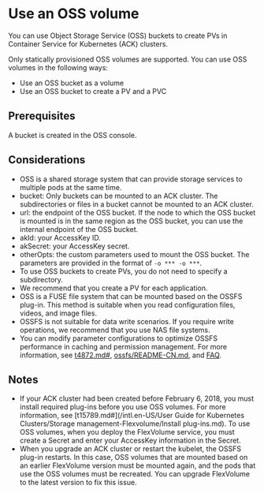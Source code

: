 # Use an OSS volume

You can use Object Storage Service \(OSS\) buckets to create PVs in Container Service for Kubernetes \(ACK\) clusters.

Only statically provisioned OSS volumes are supported. You can use OSS volumes in the following ways:

-   Use an OSS bucket as a volume
-   Use an OSS bucket to create a PV and a PVC

## Prerequisites

A bucket is created in the OSS console.

## Considerations

-   OSS is a shared storage system that can provide storage services to multiple pods at the same time.
-   bucket: Only buckets can be mounted to an ACK cluster. The subdirectories or files in a bucket cannot be mounted to an ACK cluster.
-   url: the endpoint of the OSS bucket. If the node to which the OSS bucket is mounted is in the same region as the OSS bucket, you can use the internal endpoint of the OSS bucket.
-   akId: your AccessKey ID.
-   akSecret: your AccessKey secret.
-   otherOpts: the custom parameters used to mount the OSS bucket. The parameters are provided in the format of `-o *** -o ***`.
-   To use OSS buckets to create PVs, you do not need to specify a subdirectory.
-   We recommend that you create a PV for each application.
-   OSS is a FUSE file system that can be mounted based on the OSSFS plug-in. This method is suitable when you read configuration files, videos, and image files.
-   OSSFS is not suitable for data write scenarios. If you require write operations, we recommend that you use NAS file systems.
-   You can modify parameter configurations to optimize OSSFS performance in caching and permission management. For more information, see [t4872.md\#](/intl.en-US/Tools/ossfs/FAQ.md), [ossfs/README-CN.md](https://github.com/aliyun/ossfs/blob/master/README-CN.md), and [FAQ](https://github.com/aliyun/ossfs/wiki/FAQ).

## Notes

-   If your ACK cluster had been created before February 6, 2018, you must install required plug-ins before you use OSS volumes. For more information, see [t15789.md\#](/intl.en-US/User Guide for Kubernetes Clusters/Storage management-Flexvolume/Install plug-ins.md). To use OSS volumes, when you deploy the FlexVolume service, you must create a Secret and enter your AccessKey information in the Secret.
-   When you upgrade an ACK cluster or restart the kubelet, the OSSFS plug-in restarts. In this case, OSS volumes that are mounted based on an earlier FlexVolume version must be mounted again, and the pods that use the OSS volumes must be recreated. You can upgrade FlexVolume to the latest version to fix this issue.

